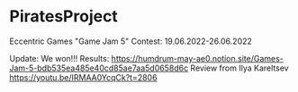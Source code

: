 # PiratesProject
Eccentric Games "Game Jam 5" Contest: 19.06.2022-26.06.2022

Update: 
We won!!!
Results: https://humdrum-may-ae0.notion.site/Games-Jam-5-bdb535ea485e40cd85ae7aa5d0658d6c
Review from Ilya Kareltsev https://youtu.be/IRMAA0YcqCk?t=2806
